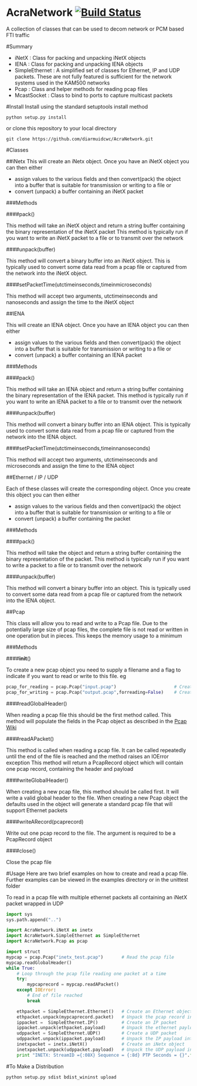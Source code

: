 AcraNetwork [![Build Status](https://travis-ci.org/diarmuidcwc/AcraNetwork.svg?branch=master)](https://travis-ci.org/diarmuidcwc/AcraNetwork)
===========

A collection of classes that can be used to decom network or PCM based FTI traffic

#Summary

* iNetX : Class for packing and unpacking iNetX objects
* IENA  : Class for packing and unpacking IENA objects
* SimpleEthernet : A  simplified set of classes for Ethernet, IP and UDP packets. These are not fully featured is
sufficient for the network systems used in the KAM500 networks
* Pcap : Class and helper methods for reading pcap files
* McastSocket : Class to bind to ports to capture multicast packets

#Install
Install using the standard setuptools install method
```shell
python setup.py install
```
or clone this repository to your local directory

```shell
git clone https://github.com/diarmuidcwc/AcraNetwork.git
```

#Classes

##iNetx
This will create an iNetx object. Once you have an iNetX object you can then either
* assign values to the various fields and then convert(pack) the object into a buffer that is suitable for transmission
or writing to a file or
* convert (unpack) a buffer containing an iNetX packet

###Methods

####pack()

This method will take an iNetX object and return a string buffer containing the binary representation of the iNetX packet
This method is typically run if you want to write an iNetX packet to a file or to transmit over the network

####unpack(buffer)

This method will convert a binary buffer into an iNetX object. This is typically used to convert some data read from a
pcap file or captured from the network into the iNetX object.

####setPacketTime(utctimeinseconds,timeinmicroseconds)

This method will accept two arguments, utctimeinseconds and nanoseconds and assign the time to the iNetX object


##IENA

This will create an IENA object. Once you have an IENA object you can then either
* assign values to the various fields and then convert(pack) the object into a buffer that is suitable for transmission
or writing to a file or
* convert (unpack) a buffer containing an IENA packet

###Methods

####pack()

This method will take an IENA object and return a string buffer containing the binary representation of the IENA packet.
This method is typically run if you want to write an IENA packet to a file or to transmit over the network

####unpack(buffer)

This method will convert a binary buffer into an IENA object. This is typically used to convert some data read from a
pcap file or captured from the network into the IENA object.

####setPacketTime(utctimeinseconds,timeinnanoseconds)

This method will accept two arguments, utctimeinseconds and microseconds and assign the time to the IENA object

##Ethernet / IP / UDP

Each of these classes will create the corresponding object. Once you create this object you can then either
* assign values to the various fields and then convert(pack) the object into a buffer that is suitable for transmission
or writing to a file or
* convert (unpack) a buffer containing the packet

###Methods

####pack()

This method will take the object and return a string buffer containing the binary representation of the packet.
This method is typically run if you want to write a packet to a file or to transmit over the network

####unpack(buffer)

This method will convert a binary buffer into an object. This is typically used to convert some data read from a
pcap file or captured from the network into the IENA object.

##Pcap

This class will allow you to read and write to a Pcap file. Due to the potentially large size of pcap files, the complete
file is not read or written in one operation but in pieces. This keeps the memory usage to a minimum

###Methods

####__init__()

To create a new pcap object you need to supply a filename and a flag to indicate if you want to read or write to this
file. eg
```python
pcap_for_reading = pcap.Pcap("input.pcap") 						# Create a new Pcap object based on reading from the file
pcap_for_writing = pcap.Pcap("output.pcap",forreading=False)	# Create a new Pcap object that will be writting to a file
```

####readGlobalHeader()

When reading a pcap file this should be the first method called. This method will populate the fields in the Pcap object
as described in the [Pcap Wiki](http://wiki.wireshark.org/Development/LibpcapFileFormat#Global_Header)

####readAPacket()

This method is called when reading a pcap file. It can be called repeatedly until the end of the file is reached and
the method raises an IOError exception
This method will return a PcapRecord object which will contain one pcap record, containing the header and payload

####writeGlobalHeader()

When creating a new pcap file, this method should be called first. It will write a valid global header to the file.
When creating a new Pcap object the defaults used in the object will generate a standard pcap file that will support
Ethernet packets

####writeARecord(pcaprecord)

Write out one pcap record to the file. The argument is required to be a PcapRecord object

####close()

Close the pcap file




#Usage
Here are two brief examples on how to create and read a pcap file. Further examples can be viewed in the examples
directory or in the unittest folder

To read in a pcap file with multiple ethernet packets all containing an iNetX packet wrapped in UDP

```python
import sys
sys.path.append("..")

import AcraNetwork.iNetX as inetx
import AcraNetwork.SimpleEthernet as SimpleEthernet
import AcraNetwork.Pcap as pcap

import struct
mypcap = pcap.Pcap("inetx_test.pcap")       # Read the pcap file
mypcap.readGlobalHeader()
while True:
	# Loop through the pcap file reading one packet at a time
	try:
		mypcaprecord = mypcap.readAPacket()
	except IOError:
		# End of file reached
		break

	ethpacket = SimpleEthernet.Ethernet()   # Create an Ethernet object
	ethpacket.unpack(mypcaprecord.packet)   # Unpack the pcap record into the eth object
	ippacket =  SimpleEthernet.IP()         # Create an IP packet
	ippacket.unpack(ethpacket.payload)      # Unpack the ethernet payload into the IP packet
	udppacket = SimpleEthernet.UDP()        # Create a UDP packet
	udppacket.unpack(ippacket.payload)      # Unpack the IP payload into the UDP packet
	inetxpacket = inetx.iNetX()             # Create an iNetx object
	inetxpacket.unpack(udppacket.payload)   # Unpack the UDP payload into this iNetX object
	print "INETX: StreamID ={:08X} Sequence = {:8d} PTP Seconds = {}".format(inetxpacket.streamid,inetxpacket.sequence,inetxpacket.ptptimeseconds)
```

#To Make a Distribution
```
python setup.py sdist bdist_wininst upload
```